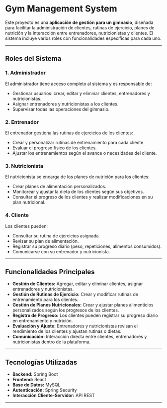 # Gym Management System

Este proyecto es una **aplicación de gestión para un gimnasio**, diseñada para facilitar la administración de clientes, rutinas de ejercicio, planes de nutrición y la interacción entre entrenadores, nutricionistas y clientes. El sistema incluye varios roles con funcionalidades específicas para cada uno.

---

## Roles del Sistema

### 1. Administrador
El administrador tiene acceso completo al sistema y es responsable de:

- Gestionar usuarios: crear, editar y eliminar clientes, entrenadores y nutricionistas.
- Asignar entrenadores y nutricionistas a los clientes.
- Supervisar todas las operaciones del gimnasio.

### 2. Entrenador
El entrenador gestiona las rutinas de ejercicios de los clientes:

- Crear y personalizar rutinas de entrenamiento para cada cliente.
- Evaluar el progreso físico de los clientes.
- Ajustar los entrenamientos según el avance o necesidades del cliente.

### 3. Nutricionista
El nutricionista se encarga de los planes de nutrición para los clientes:

- Crear planes de alimentación personalizados.
- Monitorear y ajustar la dieta de los clientes según sus objetivos.
- Consultar el progreso de los clientes y realizar modificaciones en su plan nutricional.

### 4. Cliente
Los clientes pueden:

- Consultar su rutina de ejercicios asignada.
- Revisar su plan de alimentación.
- Registrar su progreso diario (peso, repeticiones, alimentos consumidos).
- Comunicarse con su entrenador y nutricionista.

---

## Funcionalidades Principales

- **Gestión de Clientes:** Agregar, editar y eliminar clientes, asignar entrenadores y nutricionistas.
- **Gestión de Rutinas de Ejercicio:** Crear y modificar rutinas de entrenamiento para los clientes.
- **Gestión de Planes Nutricionales:** Crear y ajustar planes alimenticios personalizados según los progresos de los clientes.
- **Registro de Progreso:** Los clientes pueden registrar su progreso diario en entrenamiento y nutrición.
- **Evaluación y Ajuste:** Entrenadores y nutricionistas revisan el rendimiento de los clientes y ajustan rutinas o dietas.
- **Comunicación:** Interacción directa entre clientes, entrenadores y nutricionistas dentro de la plataforma.

---

## Tecnologías Utilizadas

- **Backend:** Spring Boot
- **Frontend:** React
- **Base de Datos:** MySQL
- **Autenticación:** Spring Security
- **Interacción Cliente-Servidor:** API REST

---

